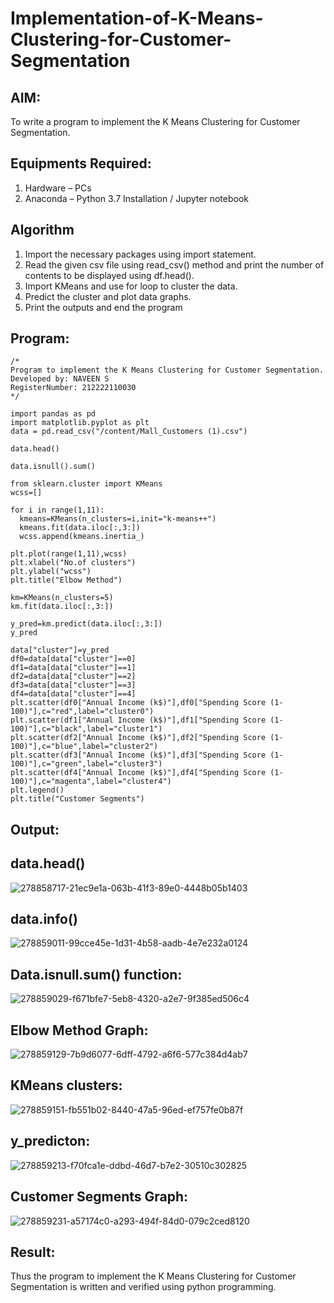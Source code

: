 # Implementation-of-K-Means-Clustering-for-Customer-Segmentation

## AIM:
To write a program to implement the K Means Clustering for Customer Segmentation.

## Equipments Required:
1. Hardware – PCs
2. Anaconda – Python 3.7 Installation / Jupyter notebook

## Algorithm
1. Import the necessary packages using import statement.
2. Read the given csv file using read_csv() method and print the number of contents to be displayed using df.head().
3. Import KMeans and use for loop to cluster the data.
4. Predict the cluster and plot data graphs.
5. Print the outputs and end the program

## Program:
```
/*
Program to implement the K Means Clustering for Customer Segmentation.
Developed by: NAVEEN S
RegisterNumber: 212222110030
*/
```
```
import pandas as pd
import matplotlib.pyplot as plt
data = pd.read_csv("/content/Mall_Customers (1).csv")

data.head()

data.isnull().sum()

from sklearn.cluster import KMeans
wcss=[]

for i in range(1,11):
  kmeans=KMeans(n_clusters=i,init="k-means++")
  kmeans.fit(data.iloc[:,3:])
  wcss.append(kmeans.inertia_)

plt.plot(range(1,11),wcss)
plt.xlabel("No.of clusters")
plt.ylabel("wcss")
plt.title("Elbow Method")

km=KMeans(n_clusters=5)
km.fit(data.iloc[:,3:])

y_pred=km.predict(data.iloc[:,3:])
y_pred

data["cluster"]=y_pred
df0=data[data["cluster"]==0]
df1=data[data["cluster"]==1]
df2=data[data["cluster"]==2]
df3=data[data["cluster"]==3]
df4=data[data["cluster"]==4]
plt.scatter(df0["Annual Income (k$)"],df0["Spending Score (1-100)"],c="red",label="cluster0")
plt.scatter(df1["Annual Income (k$)"],df1["Spending Score (1-100)"],c="black",label="cluster1")
plt.scatter(df2["Annual Income (k$)"],df2["Spending Score (1-100)"],c="blue",label="cluster2")
plt.scatter(df3["Annual Income (k$)"],df3["Spending Score (1-100)"],c="green",label="cluster3")
plt.scatter(df4["Annual Income (k$)"],df4["Spending Score (1-100)"],c="magenta",label="cluster4")
plt.legend()
plt.title("Customer Segments")

```
## Output:

## data.head()
![278858717-21ec9e1a-063b-41f3-89e0-4448b05b1403](https://github.com/NaveenSivamalai/Implementation-of-K-Means-Clustering-for-Customer-Segmentation/assets/123792574/767e1191-46b1-434b-87a6-dc4aaf0c04c4)


## data.info()
![278859011-99cce45e-1d31-4b58-aadb-4e7e232a0124](https://github.com/NaveenSivamalai/Implementation-of-K-Means-Clustering-for-Customer-Segmentation/assets/123792574/4524eb38-33e9-4a43-bd8a-6861b3f4e6e4)


## Data.isnull.sum() function:
![278859029-f671bfe7-5eb8-4320-a2e7-9f385ed506c4](https://github.com/NaveenSivamalai/Implementation-of-K-Means-Clustering-for-Customer-Segmentation/assets/123792574/a47ddcdf-6c02-472d-ad82-fdf387d7ce09)


## Elbow Method Graph:
![278859129-7b9d6077-6dff-4792-a6f6-577c384d4ab7](https://github.com/NaveenSivamalai/Implementation-of-K-Means-Clustering-for-Customer-Segmentation/assets/123792574/895ad758-ac0e-4278-b25c-630841571285)


## KMeans clusters:
![278859151-fb551b02-8440-47a5-96ed-ef757fe0b87f](https://github.com/NaveenSivamalai/Implementation-of-K-Means-Clustering-for-Customer-Segmentation/assets/123792574/521a3381-cc32-4da9-b43c-d9a1a668e506)


## y_predicton:
![278859213-f70fca1e-ddbd-46d7-b7e2-30510c302825](https://github.com/NaveenSivamalai/Implementation-of-K-Means-Clustering-for-Customer-Segmentation/assets/123792574/a4062516-5540-4a18-93ad-65148b821f11)


## Customer Segments Graph:
![278859231-a57174c0-a293-494f-84d0-079c2ced8120](https://github.com/NaveenSivamalai/Implementation-of-K-Means-Clustering-for-Customer-Segmentation/assets/123792574/580ecfb1-aef8-442a-ad22-f5488a5ce6f3)


## Result:
Thus the program to implement the K Means Clustering for Customer Segmentation is written and verified using python programming.
